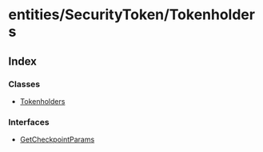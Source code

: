 # entities/SecurityToken/Tokenholders

## Index

### Classes

* [Tokenholders](../classes/_entities_securitytoken_tokenholders_.tokenholders.md)

### Interfaces

* [GetCheckpointParams](../interfaces/_entities_securitytoken_tokenholders_.getcheckpointparams.md)

